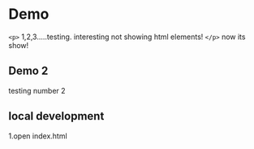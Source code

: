 # Demo

`<p>`
1,2,3.....testing.
interesting not showing html elements!
`</p>`
now its show!

## Demo 2

testing number 2

## local development

1.open index.html
